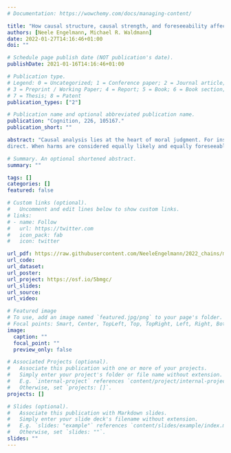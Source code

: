 ```yaml
---
# Documentation: https://wowchemy.com/docs/managing-content/

title: "How causal structure, causal strength, and foreseeability affect moral judgments"
authors: [Neele Engelmann, Michael R. Waldmann]
date: 2022-01-27T14:16:46+01:00
doi: ""

# Schedule page publish date (NOT publication's date).
publishDate: 2021-01-16T14:16:46+01:00

# Publication type.
# Legend: 0 = Uncategorized; 1 = Conference paper; 2 = Journal article;
# 3 = Preprint / Working Paper; 4 = Report; 5 = Book; 6 = Book section;
# 7 = Thesis; 8 = Patent
publication_types: ["2"]

# Publication name and optional abbreviated publication name.
publication: "Cognition, 226, 105167."
publication_short: ""

abstract: "Causal analysis lies at the heart of moral judgment. For instance, a general assumption of most ethical theories is that people are only morally responsible for an outcome when their action causally contributed to it. Considering the causal relations between our acts and potential good and bad outcomes is also of crucial importance when we plan our future actions. Here, we investigate which aspects of causal relations are particularly influential when the moral permissibility of actions and the moral responsibility of agents for accidental harms are assessed. Causal strength and causal structure are two independent properties of causal models that may affect moral judgments. We investigated whether the length of a causal chain between acts and accidental harms, a structural feature of causal relations, affects people's moral evaluation of action and agent. In three studies (N = 2285), using a combination of vignettes and causal learning paradigms, we found that longer chains lead to more lenient moral evaluations of actions and agents. Moreover, we show that the reason for this finding is that harms are perceived to be less likely, and therefore less foreseeable for agents, when the relation is indirect rather than
direct. When harms are considered equally likely and equally foreseeable, causal structure largely ceases to affect moral judgments. The findings demonstrate a tight coupling between causal representations, mental state inferences, and moral judgments, and show that reasoners process and integrate these components in a largely rational manner."

# Summary. An optional shortened abstract.
summary: ""

tags: []
categories: []
featured: false

# Custom links (optional).
#   Uncomment and edit lines below to show custom links.
# links:
# - name: Follow
#   url: https://twitter.com
#   icon_pack: fab
#   icon: twitter

url_pdf: https://raw.githubusercontent.com/NeeleEngelmann/2022_chains/main/EngelmannWaldmann2022a_chains.pdf
url_code:
url_dataset:
url_poster:
url_project: https://osf.io/5bmgc/
url_slides:
url_source:
url_video:

# Featured image
# To use, add an image named `featured.jpg/png` to your page's folder. 
# Focal points: Smart, Center, TopLeft, Top, TopRight, Left, Right, BottomLeft, Bottom, BottomRight.
image:
  caption: ""
  focal_point: ""
  preview_only: false

# Associated Projects (optional).
#   Associate this publication with one or more of your projects.
#   Simply enter your project's folder or file name without extension.
#   E.g. `internal-project` references `content/project/internal-project/index.md`.
#   Otherwise, set `projects: []`.
projects: []

# Slides (optional).
#   Associate this publication with Markdown slides.
#   Simply enter your slide deck's filename without extension.
#   E.g. `slides: "example"` references `content/slides/example/index.md`.
#   Otherwise, set `slides: ""`.
slides: ""
---
```

